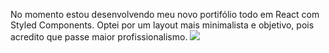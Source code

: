 No momento estou desenvolvendo meu novo portifólio todo em React com Styled Components.
Optei por um layout mais minimalista e objetivo, pois acredito que passe maior profissionalismo.
<img src="https://i.imgur.com/O5MaqPu.png"/>
